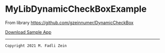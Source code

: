 # MyLibDynamicCheckBoxExample
From library https://github.com/gzeinnumer/DynamicCheckBox

[Download Sample App](https://drive.google.com/file/d/11hPpPmbstkG-Jd9Pn6YzZe8kclMuW8vQ/view?usp=sharing)

---

```
Copyright 2021 M. Fadli Zein
```